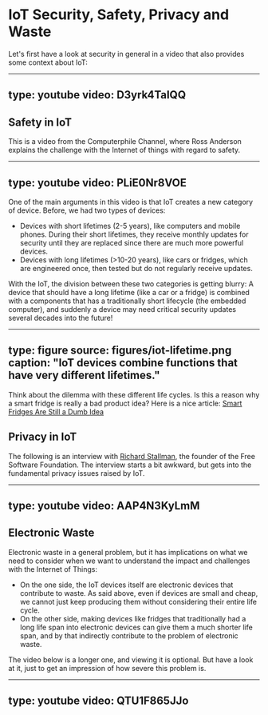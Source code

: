 # IoT Security, Safety, Privacy and Waste

Let's first have a look at security in general in a video that also provides some context about IoT:

<!-- 15:15 -->

---
type: youtube
video: D3yrk4TaIQQ
---


## Safety in IoT

<!-- 7:48 -->

This is a video from the Computerphile Channel, where Ross Anderson explains the challenge with the Internet of things with regard to safety. 

---
type: youtube
video: PLiE0Nr8VOE
---

One of the main arguments in this video is that IoT creates a new category of device. Before, we had two types of devices:

* Devices with short lifetimes (2-5 years), like computers and mobile phones. During their short lifetimes, they receive monthly updates for security until they are replaced since there are much more powerful devices.
* Devices with long lifetimes (>10-20 years), like cars or fridges, which are engineered once, then tested but do not regularly receive updates. 

With the IoT, the division between these two categories is getting blurry: A device that should have a long lifetime (like a car or a fridge) is combined with a components that has a traditionally short lifecycle (the embedded computer), and suddenly a device may need critical security updates several decades into the future! 

---
type: figure
source: figures/iot-lifetime.png
caption: "IoT devices combine functions that have very different lifetimes."
---

Think about the dilemma with these different life cycles. Is this a reason why a smart fridge is really a bad product idea? Here is a nice article: [Smart Fridges Are Still a Dumb Idea](https://www.ifixit.com/News/7747/smart-fridges-dumb-idea)



## Privacy in IoT

<!-- 17:37  -->

The following is an interview with [Richard Stallman](https://en.wikipedia.org/wiki/Richard_Stallman), the founder of the Free Software Foundation. The interview starts a bit awkward, but gets into the fundamental privacy issues raised by IoT. 

---
type: youtube
video: AAP4N3KyLmM
---


## Electronic Waste


Electronic waste in a general problem, but it has implications on what we need to consider when we want to understand the impact and challenges with the Internet of Things:
 
- On the one side, the IoT devices itself are electronic devices that contribute to waste. As said above, even if devices are small and cheap, we cannot just keep producing them without considering their entire life cycle.
- On the other side, making devices like fridges that traditionally had a long life span into electronic devices can give them a much shorter life span, and by that indirectly contribute to the problem of electronic waste. 

The video below is a longer one, and viewing it is optional. But have a look at it, just to get an impression of how severe this problem is.

---
type: youtube
video: QTU1F865JJo
---